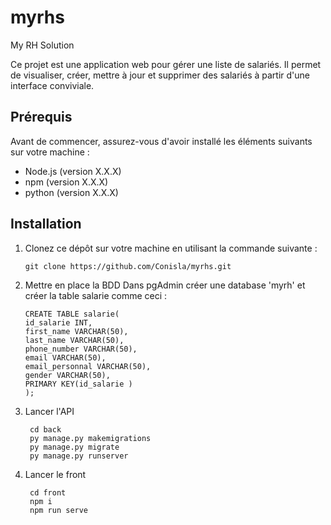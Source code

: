 # myrhs
My RH Solution

Ce projet est une application web pour gérer une liste de salariés. Il permet de visualiser, créer, mettre à jour et supprimer des salariés à partir d'une interface conviviale.

## Prérequis

Avant de commencer, assurez-vous d'avoir installé les éléments suivants sur votre machine :

- Node.js (version X.X.X)
- npm (version X.X.X)
- python (version X.X.X)

## Installation

1. Clonez ce dépôt sur votre machine en utilisant la commande suivante :

   ```shell
   git clone https://github.com/Conisla/myrhs.git

2. Mettre en place la BDD
  Dans pgAdmin créer une database 'myrh' et créer la table salarie comme ceci :
     ```shell
   CREATE TABLE salarie(
   id_salarie INT,
   first_name VARCHAR(50),
   last_name VARCHAR(50),
   phone_number VARCHAR(50),
   email VARCHAR(50),
   email_personnal VARCHAR(50),
   gender VARCHAR(50),
   PRIMARY KEY(id_salarie )
   );

3. Lancer l'API
   ```shell
    cd back
    py manage.py makemigrations
    py manage.py migrate
    py manage.py runserver

4. Lancer le front
   ```shell
    cd front
    npm i
    npm run serve

